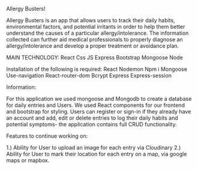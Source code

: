 Allergy Busters! 

Allergy Busters is an app that allows users to track their daily habits, environmental factors, and potential irritants in order to help them better understand the causes of a particular allergy/intolerance. The information collected can further aid medical professionals to properly diagnose an allergy/intolerance and develop a proper treatment or avoidance plan.


MAIN TECHNOLOGY:
React
Css
JS
Express 
Bootstrap
Mongoose 
Node

Installation of the following is required: 
React 
Nodemon
Npm i 
Mongoose
Use-navigation
React-router-dom
Bcrypt
Express
Express-session

Information: 

For this application we used mongoose and Mongodb to create a database for daily entries and Users. We used React components for our frontend and bootstrap for styling. Users can register or sign-in if they already have an account and add, edit or delete entries to log their daily habits and potential symptoms- the application contains full CRUD functionality.


Features to continue working on: 

1.) Ability for User to upload an image for each entry via Cloudinary
2.) Ability for User to mark their location for each entry on a map, via google maps or mapbox. 




